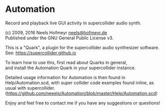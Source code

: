 # Automation
Record and playback live GUI activity in supercollider audio synth.

(c) 2009, 2016 Neels Hofmeyr <neels@hofmeyr.de>  
Published under the GNU General Public License v3.

This is a "Quark", a plugin for the supercollider audio synthesizer software.  
See: https://supercollider.github.io

To learn how to use this, first read about Quarks in general,  
and install the Automation Quark in your supercollider instance.

Detailed usage information for Automation is then found in Help/Automation.scd,
with super collider code examples found inline, as usual with supercollider.  
(https://github.com/neeels/Automation/blob/master/Help/Automation.scd)

Enjoy and feel free to contact me if you have any suggestions or questions!
